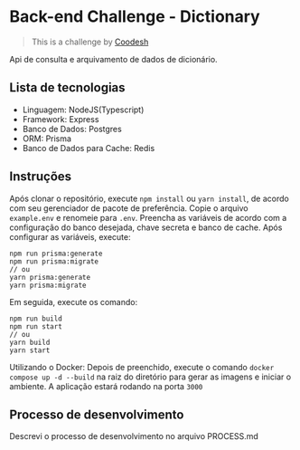 
# Back-end Challenge - Dictionary
>  This is a challenge by [Coodesh](https://coodesh.com/)
>  
Api de consulta e arquivamento de dados de dicionário.

## Lista de tecnologias

- Linguagem: NodeJS(Typescript)
- Framework: Express
- Banco de Dados: Postgres
- ORM: Prisma
- Banco de Dados para Cache: Redis

## Instruções

Após clonar o repositório, execute `npm install` ou `yarn install`, de acordo com seu gerenciador de pacote de preferência.
Copie o arquivo `example.env` e renomeie para `.env`. 
Preencha as variáveis de acordo com a configuração do banco desejada, chave secreta e banco de cache. 
Após configurar as variáveis, execute:

    npm run prisma:generate
    npm run prisma:migrate
    // ou 
    yarn prisma:generate
    yarn prisma:migrate

Em seguida, execute os comando:

    npm run build
    npm run start
    // ou
    yarn build
    yarn start
    


Utilizando o Docker:
Depois de preenchido, execute o comando `docker compose up -d --build` na raiz do diretório para gerar as imagens e iniciar o ambiente. A aplicação estará rodando na porta `3000`

## Processo de desenvolvimento
Descrevi o processo de desenvolvimento no arquivo PROCESS.md

